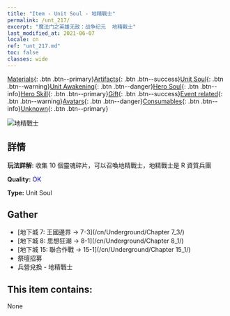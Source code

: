 ```yaml
---
title: "Item - Unit Soul - 地精戰士"
permalink: /unt_217/
excerpt: "魔法门之英雄无敌：战争纪元  地精戰士"
last_modified_at: 2021-06-07
locale: cn
ref: "unt_217.md"
toc: false
classes: wide
---
```

 [Materials](/ItemsCN/){: .btn .btn--primary}[Artifacts](/ItemsCN/Artifacts/){: .btn .btn--success}[Unit Soul](/ItemsCN/UnitSoul/){: .btn .btn--warning}[Unit Awakening](/ItemsCN/UnitAwakening/){: .btn .btn--danger}[Hero Soul](/ItemsCN/HeroSoul/){: .btn .btn--info}[Hero Skill](/ItemsCN/HeroSkill/){: .btn .btn--primary}[Gift](/ItemsCN/Gift/){: .btn .btn--success}[Event related](/ItemsCN/Events/){: .btn .btn--warning}[Avatars](/ItemsCN/Avatars/){: .btn .btn--danger}[Consumables](/ItemsCN/Consumables/){: .btn .btn--info}[Unknown](/ItemsCN/Unknown/){: .btn .btn--primary}

 ![地精戰士](/images/u/ti_shourenzhanshi.jpg)

## 詳情
 **玩法詳解:** 收集 10 個靈魂碎片，可以召喚地精戰士，地精戰士是 R 資質兵團

 **Quality:** <span style="color: #0000CD">OK</span>

 **Type:** Unit Soul

## Gather

*    [地下城 7: 王國邊界 -> 7-3](/cn/Underground/Chapter 7_3/) 
*    [地下城 8: 思想狂潮 -> 8-1](/cn/Underground/Chapter 8_1/) 
*    [地下城 15: 聯合作戰 -> 15-1](/cn/Underground/Chapter 15_1/) 
*    祭壇招募 
*    兵營兌換 - 地精戰士 

## This item contains:

  None

